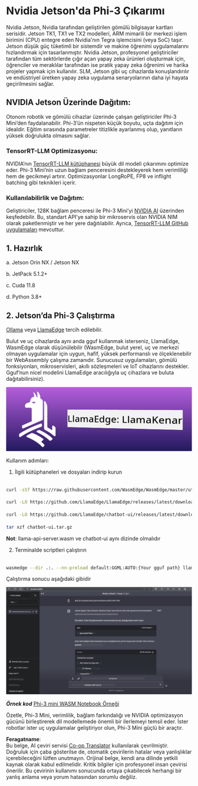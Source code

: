 <!--
CO_OP_TRANSLATOR_METADATA:
{
  "original_hash": "be4101a30d98e95a71d42c276e8bcd37",
  "translation_date": "2025-05-09T11:37:06+00:00",
  "source_file": "md/01.Introduction/03/Jetson_Inference.md",
  "language_code": "tr"
}
-->
# **Nvidia Jetson'da Phi-3 Çıkarımı**

Nvidia Jetson, Nvidia tarafından geliştirilen gömülü bilgisayar kartları serisidir. Jetson TK1, TX1 ve TX2 modelleri, ARM mimarili bir merkezi işlem birimini (CPU) entegre eden Nvidia'nın Tegra işlemcisini (veya SoC) taşır. Jetson düşük güç tüketimli bir sistemdir ve makine öğrenimi uygulamalarını hızlandırmak için tasarlanmıştır. Nvidia Jetson, profesyonel geliştiriciler tarafından tüm sektörlerde çığır açan yapay zeka ürünleri oluşturmak için, öğrenciler ve meraklılar tarafından ise pratik yapay zeka öğrenimi ve harika projeler yapmak için kullanılır. SLM, Jetson gibi uç cihazlarda konuşlandırılır ve endüstriyel üretken yapay zeka uygulama senaryolarının daha iyi hayata geçirilmesini sağlar.

## NVIDIA Jetson Üzerinde Dağıtım:
Otonom robotik ve gömülü cihazlar üzerinde çalışan geliştiriciler Phi-3 Mini’den faydalanabilir. Phi-3’ün nispeten küçük boyutu, uçta dağıtım için idealdir. Eğitim sırasında parametreler titizlikle ayarlanmış olup, yanıtların yüksek doğrulukta olmasını sağlar.

### TensorRT-LLM Optimizasyonu:
NVIDIA’nın [TensorRT-LLM kütüphanesi](https://github.com/NVIDIA/TensorRT-LLM?WT.mc_id=aiml-138114-kinfeylo) büyük dil modeli çıkarımını optimize eder. Phi-3 Mini’nin uzun bağlam penceresini destekleyerek hem verimliliği hem de gecikmeyi artırır. Optimizasyonlar LongRoPE, FP8 ve inflight batching gibi teknikleri içerir.

### Kullanılabilirlik ve Dağıtım:
Geliştiriciler, 128K bağlam penceresi ile Phi-3 Mini’yi [NVIDIA AI](https://www.nvidia.com/en-us/ai-data-science/generative-ai/) üzerinden keşfedebilir. Bu, standart API’ye sahip bir mikroservis olan NVIDIA NIM olarak paketlenmiştir ve her yere dağıtılabilir. Ayrıca, [TensorRT-LLM GitHub uygulamaları](https://github.com/NVIDIA/TensorRT-LLM) mevcuttur.

## **1. Hazırlık**

a. Jetson Orin NX / Jetson NX

b. JetPack 5.1.2+

c. Cuda 11.8

d. Python 3.8+

## **2. Jetson’da Phi-3 Çalıştırma**

[Ollama](https://ollama.com) veya [LlamaEdge](https://llamaedge.com) tercih edilebilir.

Bulut ve uç cihazlarda aynı anda gguf kullanmak isterseniz, LlamaEdge, WasmEdge olarak düşünülebilir (WasmEdge, bulut yerel, uç ve merkezi olmayan uygulamalar için uygun, hafif, yüksek performanslı ve ölçeklenebilir bir WebAssembly çalışma zamanıdır. Sunucusuz uygulamaları, gömülü fonksiyonları, mikroservisleri, akıllı sözleşmeleri ve IoT cihazlarını destekler. Gguf’nun nicel modelini LlamaEdge aracılığıyla uç cihazlara ve buluta dağıtabilirsiniz).

![llamaedge](../../../../../translated_images/llamaedge.1356a35c809c5e9d89d8168db0c92161e87f5e2c34831f2fad800f00fc4e74dc.tr.jpg)

Kullanım adımları:

1. İlgili kütüphaneleri ve dosyaları indirip kurun

```bash

curl -sSf https://raw.githubusercontent.com/WasmEdge/WasmEdge/master/utils/install.sh | bash -s -- --plugin wasi_nn-ggml

curl -LO https://github.com/LlamaEdge/LlamaEdge/releases/latest/download/llama-api-server.wasm

curl -LO https://github.com/LlamaEdge/chatbot-ui/releases/latest/download/chatbot-ui.tar.gz

tar xzf chatbot-ui.tar.gz

```

**Not**: llama-api-server.wasm ve chatbot-ui aynı dizinde olmalıdır

2. Terminalde scriptleri çalıştırın

```bash

wasmedge --dir .:. --nn-preload default:GGML:AUTO:{Your gguf path} llama-api-server.wasm -p phi-3-chat

```

Çalıştırma sonucu aşağıdaki gibidir

![llamaedgerun](../../../../../translated_images/llamaedgerun.66eb2acd7f14e814437879522158b9531ae7c955014d48d0708d0e4ce6ac94a6.tr.png)

***Örnek kod*** [Phi-3 mini WASM Notebook Örneği](https://github.com/Azure-Samples/Phi-3MiniSamples/tree/main/wasm)

Özetle, Phi-3 Mini, verimlilik, bağlam farkındalığı ve NVIDIA optimizasyon gücünü birleştirerek dil modellemede önemli bir ilerlemeyi temsil eder. İster robotlar ister uç uygulamalar geliştiriyor olun, Phi-3 Mini güçlü bir araçtır.

**Feragatname**:  
Bu belge, AI çeviri servisi [Co-op Translator](https://github.com/Azure/co-op-translator) kullanılarak çevrilmiştir. Doğruluk için çaba gösterilse de, otomatik çevirilerin hatalar veya yanlışlıklar içerebileceğini lütfen unutmayın. Orijinal belge, kendi ana dilinde yetkili kaynak olarak kabul edilmelidir. Kritik bilgiler için profesyonel insan çevirisi önerilir. Bu çevirinin kullanımı sonucunda ortaya çıkabilecek herhangi bir yanlış anlama veya yorum hatasından sorumlu değiliz.